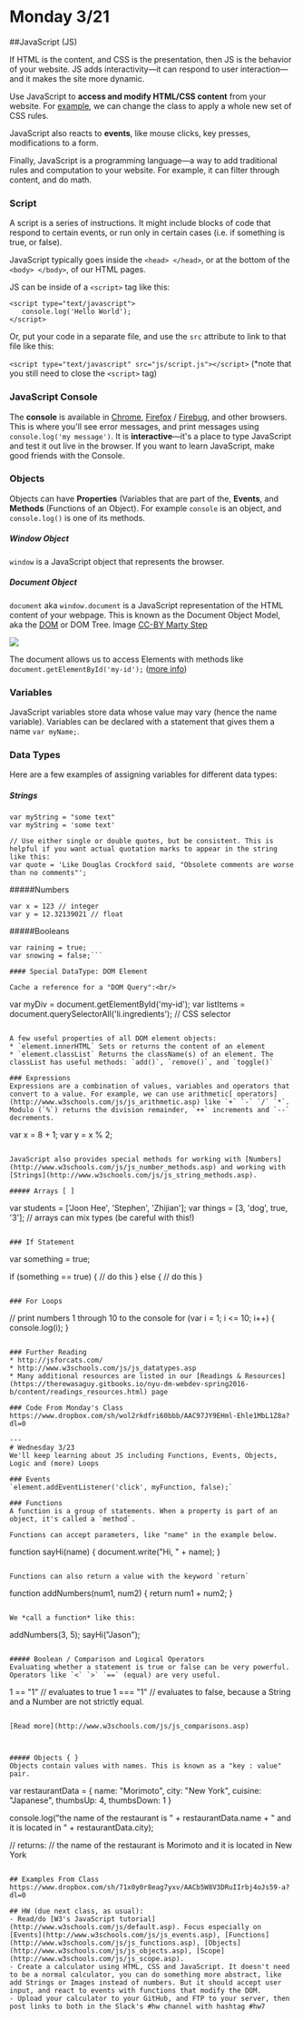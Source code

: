 # Monday 3/21


##JavaScript (JS)

If HTML is the content, and CSS is the presentation, then JS is the behavior of your website. JS adds interactivity—it can respond to user interaction—and it makes the site more dynamic.

Use JavaScript to **access and modify HTML/CSS content** from your website. For [example](https://d157rqmxrxj6ey.cloudfront.net/jasonsigal/35860/), we can change the class to apply a whole new set of CSS rules.

JavaScript also reacts to **events**, like mouse clicks, key presses, modifications to a form.

Finally, JavaScript is a programming language—a way to add traditional rules and computation to your website. For example, it can filter through content, and do math.

### Script
A script is a series of instructions. It might include blocks of code that respond to certain events, or run only in certain cases (i.e. if something is true, or false).

JavaScript typically goes inside the ```<head> </head>```, or at the bottom of the ```<body> </body>```, of our HTML pages. 

JS can be inside of a `<script>` tag like this:

```
<script type="text/javascript">
   console.log('Hello World');
</script>
```

Or, put your code in a separate file, and use the `src` attribute to link to that file like this:

```<script type="text/javascript" src="js/script.js"></script>``` (*note that you still need to close the `<script>` tag)

### JavaScript Console
The **console** is available in [Chrome](https://developer.chrome.com/devtools/docs/console), [Firefox](https://developer.mozilla.org/en-US/docs/Tools/Web_Console/The_command_line_interpreter) / [Firebug](http://getfirebug.com/logging), and other browsers. This is where you'll see error messages, and print messages using ```console.log('my message')```. It is **interactive**—it's a place to type JavaScript and test it out live in the browser. If you want to learn JavaScript, make good friends with the Console.


### Objects
Objects can have **Properties** (Variables that are part of the, **Events**, and **Methods** (Functions of an Object). For example ```console``` is an object, and ```console.log()``` is one of its methods.

##### Window Object
```window``` is a JavaScript object that represents the browser.

##### Document Object
`document` aka `window.document` is a JavaScript representation of the HTML content of your webpage. This is known as the Document Object Model, aka the [DOM](https://developer.mozilla.org/en-US/docs/Web/API/document) or DOM Tree. Image [CC-BY Marty Step](http://courses.cs.washington.edu/courses/cse190m/07sp/lectures/slides/08-dom.html) 

![](dom_tree.gif)

The document allows us to access Elements with methods like
`document.getElementById('my-id');` ([more info](https://developer.mozilla.org/en-US/docs/Web/API/Document/getElementById))

### Variables
JavaScript variables store data whose value may vary (hence the name variable). Variables can be declared with a statement that gives them a name `var myName;`.

### Data Types
Here are a few examples of assigning variables for different data types:

##### Strings
```
var myString = "some text"
var myString = 'some text'

// Use either single or double quotes, but be consistent. This is helpful if you want actual quotation marks to appear in the string like this:
var quote = 'Like Douglas Crockford said, "Obsolete comments are worse than no comments"';
```

#####Numbers
```
var x = 123 // integer
var y = 12.32139021 // float
```

#####Booleans
```
var raining = true;
var snowing = false;```

#### Special DataType: DOM Element

Cache a reference for a "DOM Query":<br/>
```
var myDiv = document.getElementById('my-id');
var listItems = document.querySelectorAll('li.ingredients'); // CSS selector
```

A few useful properties of all DOM element objects:
* `element.innerHTML` Sets or returns the content of an element
* `element.classList` Returns the className(s) of an element. The classList has useful methods: `add()`, `remove()`, and `toggle()`

### Expressions
Expressions are a combination of values, variables and operators that convert to a value. For example, we can use arithmetic[ operators](http://www.w3schools.com/js/js_arithmetic.asp) like `+` `-` `/` `*`. Modulo (`%`) returns the division remainder, `++` increments and `--` decrements.

```
var x = 8 + 1;
var y = x % 2;
```

JavaScript also provides special methods for working with [Numbers](http://www.w3schools.com/js/js_number_methods.asp) and working with [Strings](http://www.w3schools.com/js/js_string_methods.asp).

##### Arrays [ ]
```
var students = ['Joon Hee', 'Stephen', 'Zhijian'];
var things = [3, 'dog', true, '3']; // arrays can mix types (be careful with this!)
```

### If Statement

```
var something = true;

if (something == true) {
  // do this
} else {
  // do this
}
```

### For Loops
```
// print numbers 1 through 10 to the console
for (var i = 1; i <= 10; i++) {
  console.log(i);
}
```

### Further Reading
* http://jsforcats.com/
* http://www.w3schools.com/js/js_datatypes.asp
* Many additional resources are listed in our [Readings & Resources](https://therewasaguy.gitbooks.io/nyu-dm-webdev-spring2016-b/content/readings_resources.html) page

### Code From Monday's Class
https://www.dropbox.com/sh/wol2rkdfri60bbb/AAC97JY9EHml-Ehle1MbL1Z8a?dl=0

---
# Wednesday 3/23
We'll keep learning about JS including Functions, Events, Objects, Logic and (more) Loops

### Events
`element.addEventListener('click', myFunction, false);`

### Functions
A function is a group of statements. When a property is part of an object, it's called a `method`.

Functions can accept parameters, like "name" in the example below.

```
function sayHi(name) {
  document.write("Hi, " + name);
}
```

Functions can also return a value with the keyword `return`

```
function addNumbers(num1, num2) {
  return num1 + num2;
}
```

We *call a function* like this: 
```
addNumbers(3, 5);
sayHi("Jason");
```

##### Boolean / Comparison and Logical Operators
Evaluating whether a statement is true or false can be very powerful. Operators like `<` `>` `==` (equal) are very useful.

```
1 == "1" // evaluates to true
1 === "1" // evaluates to false, because a String and a Number are not strictly equal.
```

[Read more](http://www.w3schools.com/js/js_comparisons.asp)



##### Objects { }
Objects contain values with names. This is known as a "key : value" pair.
```
var restaurantData = {
  name: "Morimoto",
  city: "New York",
  cuisine: "Japanese",
  thumbsUp: 4,
  thumbsDown: 1
}

console.log("the name of the restaurant is " + restaurantData.name + " and it is located in " + restaurantData.city);

// returns:
// the name of the restaurant is Morimoto and it is located in New York
```

## Examples From Class
https://www.dropbox.com/sh/71x0y0r8eag7yxv/AACb5W8V3DRuIIrbj4oJs59-a?dl=0

## HW (due next class, as usual):
- Read/do [W3's JavaScript tutorial](http://www.w3schools.com/js/default.asp). Focus especially on [Events](http://www.w3schools.com/js/js_events.asp), [Functions](http://www.w3schools.com/js/js_functions.asp), [Objects](http://www.w3schools.com/js/js_objects.asp), [Scope](http://www.w3schools.com/js/js_scope.asp).
- Create a calculator using HTML, CSS and JavaScript. It doesn't need to be a normal calculator, you can do something more abstract, like add Strings or Images instead of numbers. But it should accept user input, and react to events with functions that modify the DOM.
- Upload your calculator to your GitHub, and FTP to your server, then post links to both in the Slack's #hw channel with hashtag #hw7